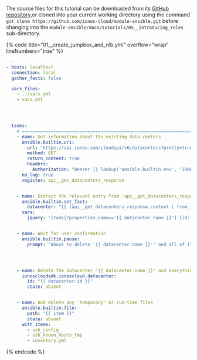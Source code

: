 The source files for this tutorial can be downloaded from its [GitHub repository](https://github.com/ionos-cloud/module-ansible/tree/master/docs/),or cloned into your current working directory using the command `git clone https://github.com/ionos-cloud/module-ansible.git` before changing into the `module-ansible/docs/tutorials/05__introducing_roles` sub-directory.

{% code title="01__create_jumpbox_and_nlb.yml" overflow="wrap" lineNumbers="true" %}
```yml
---
- hosts: localhost
  connection: local
  gather_facts: false

  vars_files:
    - ../vars.yml
    - vars.yml

  


  tasks:
    # =======================================================================
    - name: Get information about the existing data centers
      ansible.builtin.uri:
        url: "https://api.ionos.com/cloudapi/v6/datacenters?pretty=true&depth=1&offset=0&limit=1000"
        method: GET
        return_content: true
        headers:
          Authorization: "Bearer {{ lookup('ansible.builtin.env', 'IONOS_TOKEN', default='') }}"
      no_log: true
      register: api__get_datacenters_response


    - name: Extract the relevant entry from 'api__get_datacenters_response'
      ansible.builtin.set_fact:
        datacenter: "{{ (api__get_datacenters_response.content | from_json | json_query(jquery))[0] }}"
      vars:
        jquery: "items[?properties.name=='{{ datacenter_name }}'].{id: id, name: properties.name}"


    - name: Wait for user confirmation
      ansible.builtin.pause:
        prompt: "About to delete '{{ datacenter.name }}'' and all of its contents. Press <Enter> to proceed..."




    - name: Delete the datacenter '{{ datacenter.name }}' and everything contained therein
      ionoscloudsdk.ionoscloud.datacenter:
        id: "{{ datacenter.id }}"
        state: absent


    - name: And delete any 'temporary' or run-time files
      ansible.builtin.file:
        path: "{{ item }}"
        state: absent
      with_items:
        - ssh_config
        - ssh_known_hosts_tmp
        - inventory.yml

```
{% endcode %}
